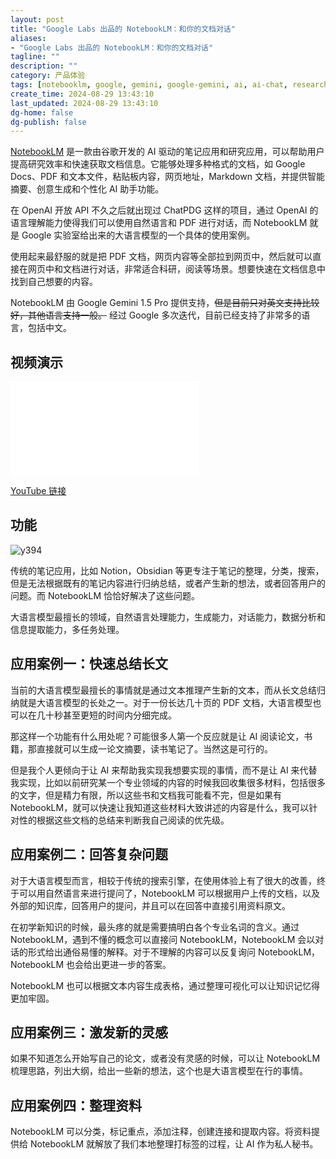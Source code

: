 ```yaml
---
layout: post
title: "Google Labs 出品的 NotebookLM：和你的文档对话"
aliases:
- "Google Labs 出品的 NotebookLM：和你的文档对话"
tagline: ""
description: ""
category: 产品体验
tags: [notebooklm, google, gemini, google-gemini, ai, ai-chat, research]
create_time: 2024-08-29 13:43:10
last_updated: 2024-08-29 13:43:10
dg-home: false
dg-publish: false
---
```


[NotebookLM](https://notebooklm.google/) 是一款由谷歌开发的 AI 驱动的笔记应用和研究应用，可以帮助用户提高研究效率和快速获取文档信息。它能够处理多种格式的文档，如 Google Docs、PDF 和文本文件，粘贴板内容，网页地址，Markdown 文档，并提供智能摘要、创意生成和个性化 AI 助手功能。

在 OpenAI 开放 API 不久之后就出现过 ChatPDG 这样的项目，通过 OpenAI 的语言理解能力使得我们可以使用自然语言和 PDF 进行对话，而 NotebookLM 就是 Google 实验室给出来的大语言模型的一个具体的使用案例。

使用起来最舒服的就是把 PDF 文档，网页内容等全部拉到网页中，然后就可以直接在网页中和文档进行对话，非常适合科研，阅读等场景。想要快速在文档信息中找到自己想要的内容。

NotebookLM 由 Google Gemini 1.5 Pro 提供支持，~~但是目前只对英文支持比较好，其他语言支持一般。~~ 经过 Google 多次迭代，目前已经支持了非常多的语言，包括中文。

## 视频演示

<iframe src="//player.bilibili.com/player.html?bvid=BV1qCHkecEDM&page=1" scrolling="no" border="0" frameborder="no" framespacing="0" allowfullscreen="true"> </iframe>

[YouTube 链接](https://youtu.be/W-mO0vAzKbY?si=sUR9fMuwI6NaC__A)

## 功能

![y394](https://photo.einverne.info/images/2024/08/27/y394.png)

传统的笔记应用，比如 Notion，Obsidian 等更专注于笔记的整理，分类，搜索，但是无法根据既有的笔记内容进行归纳总结，或者产生新的想法，或者回答用户的问题。而 NotebookLM 恰恰好解决了这些问题。

大语言模型最擅长的领域，自然语言处理能力，生成能力，对话能力，数据分析和信息提取能力，多任务处理。

## 应用案例一：快速总结长文

当前的大语言模型最擅长的事情就是通过文本推理产生新的文本，而从长文总结归纳就是大语言模型的长处之一。对于一份长达几十页的 PDF 文档，大语言模型也可以在几十秒甚至更短的时间内分细完成。

那这样一个功能有什么用处呢？可能很多人第一个反应就是让 AI 阅读论文，书籍，那直接就可以生成一论文摘要，读书笔记了。当然这是可行的。

但是我个人更倾向于让 AI 来帮助我实现我想要实现的事情，而不是让 AI 来代替我实现，比如以前研究某一个专业领域的内容的时候我回收集很多材料，包括很多的文字，但是精力有限，所以这些书和文档我可能看不完，但是如果有 NotebookLM，就可以快速让我知道这些材料大致讲述的内容是什么，我可以针对性的根据这些文档的总结来判断我自己阅读的优先级。

## 应用案例二：回答复杂问题

对于大语言模型而言，相较于传统的搜索引擎，在使用体验上有了很大的改善，终于可以用自然语言来进行提问了，NotebookLM 可以根据用户上传的文档，以及外部的知识库，回答用户的提问，并且可以在回答中直接引用资料原文。

在初学新知识的时候，最头疼的就是需要搞明白各个专业名词的含义。通过 NotebookLM，遇到不懂的概念可以直接问 NotebookLM，NotebookLM 会以对话的形式给出通俗易懂的解释。对于不理解的内容可以反复询问 NotebookLM，NotebookLM 也会给出更进一步的答案。

NotebookLM 也可以根据文本内容生成表格，通过整理可视化可以让知识记忆得更加牢固。

## 应用案例三：激发新的灵感

如果不知道怎么开始写自己的论文，或者没有灵感的时候，可以让 NotebookLM 梳理思路，列出大纲，给出一些新的想法，这个也是大语言模型在行的事情。

## 应用案例四：整理资料

NotebookLM 可以分类，标记重点，添加注释，创建连接和提取内容。将资料提供给 NotebookLM 就解放了我们本地整理打标签的过程，让 AI 作为私人秘书。
